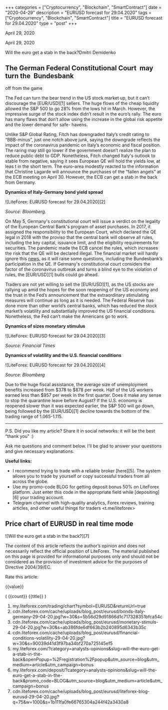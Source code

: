 +++
categories = ["Cryptocurrency", "Blockchain", "SmartContract"]
date = "2020-04-29"
description = "EURUSD forecast for 29.04.2020"
tags = ["Cryptocurrency", "Blockchain", "SmartContract"]
title = "EURUSD forecast for 29.04.2020"
type = "post"
+++

April 29, 2020

April 29, 2020

Will the euro get a stab in the back?Dmitri Demidenko

## The German Federal Constitutional Court  may turn the  Bundesbank
off from the game

The Fed can turn the bear trend in the US stock market up, but it can’t
discourage the [EUR/USD][1] sellers. The huge flows of the cheap
liquidity allowed the S&P 500 to go 28% from the lows hit in March.
However, the impressive surge of the stock index didn’t result in the
euro’s rally. The euro has many flaws that don’t allow using the
increase in the global risk appetite and the lower demand for safe-
havens.

Unlike S&P Global Rating, Fitch has downgraded Italy’s credit rating to
“BBB-minus”, just one notch above junk, saying the downgrade reflects
the impact of the coronavirus pandemic on Italy’s economic and fiscal
position. The raring may still go lower if the government doesn’t
realize the plan to reduce public debt to GDP. Nonetheless, Fitch
changed Italy's outlook to stable from negative, saying it sees European
QE will hold the yields low, at leas t in the short term. The euro-area
modestly reacted to the information that Christine Lagarde will announce
the purchases of the “fallen angels” at the ECB meeting on April 30.
However, the ECB can get a stab in the back from Germany.

 **Dynamics of Italy-Germany bond yield spread**

![LiteForex: EURUSD forecast for 29.04.2020][2]

 _Source: Bloomberg._

On May 5, Germany's constitutional court will issue a verdict on the
legality of the European Central Bank's program of asset purchases. In
2017, it assigned the responsibility to the European Court, which
declared the QE legal in 2018 with the proviso that the central bank
will observe all rules, including the key capital, issuance limit, and
the eligibility requirements for securities. The pandemic made the ECB
cancel the rules, which increases the risk that the QE will be declared
illegal. The financial market will hardly ignore this [news](https://www.letsplayfx.com/blog/forex-news-website/), as it will
raise some questions, including the Bundesbank’s participation in the
QE. If Germany's constitutional court considers the factor of the
coronavirus outbreak and turns a blind eye to the violation of rules,
the [EUR/USD][1] bulls could go ahead.

Traders are not yet willing to sell the [EUR/USD][1], as the US stocks
are rallying up amid the hopes for the soon reopening of the US economy
and the trust in the Fed’s announcement that the extraordinary
stimulating measures will continue as long as it is needed. The Federal
Reserve has done more than other world’s central banks, which has
reduced the stock market’s volatility and substantially improved the US
financial conditions. Nonetheless, the Fed can’t make the Americans go
to work.

 **Dynamics of sizes monetary stimulus**

![LiteForex: EURUSD forecast for 29.04.2020][3]

 _Source: Financial Times_

 **Dynamics of volatility and the U.S. financial conditions**

![LiteForex: EURUSD forecast for 29.04.2020][4]

 _Source: Bloomberg_

Due to the huge fiscal assistance, the average size of unemployment
benefits increased from $378 to $878 per week. Half of the US workers
earned less than $957 per week in the first quarter. Does it make any
sense to stop the quarantine leave before August? If the U.S. economy is
reopened slower than it was expected earlier, the S&P 500 will go down,
being followed by the [EUR/USD][1] decline towards the bottom of the
trading range of 1.065-1.115.

* * *

P.S. Did you like my article? Share it in social networks: it will be
the best “thank you" :)

Ask me questions and comment below. I’ll be glad to answer your
questions and give necessary explanations.

 **Useful links:**

  * I recommend trying to trade with a reliable broker [here][5]. The system allows you to trade by yourself or copy successful traders from all across the globe.
  * Use my promo-code BLOG for getting deposit bonus 50% on LiteForex platform. Just enter this code in the appropriate field while [depositing][6] your trading account.
  * Telegram channel with high-quality analytics, Forex reviews, training articles, and other useful things for traders <t.me/liteforex>

## Price chart of EURUSD in real time mode

![Will the euro get a stab in the back?][7]

The content of this article reflects the author’s opinion and does not
necessarily reflect the official position of LiteForex. The material
published on this page is provided for informational purposes only and
should not be considered as the provision of investment advice for the
purposes of Directive 2004/39/EC.

Rate this article:

{{value}}

( {{count}} {{title}} )

   1. my.liteforex.com/trading/chart?symbol=EURUSD&returnUrl=true
   2. cdn.liteforex.com/cache/uploads/blog_post/eurusd/bonds-italy-germany-29-04-20.jpg?w=30&s=5b56d29d91866d1c717328351bfca54c
   3. cdn.liteforex.com/cache/uploads/blog_post/eurusd/monetary-stimuls-29-04-20.jpg?w=30&s=ab386fde6df663b2b240895d6343b35c
   4. cdn.liteforex.com/cache/uploads/blog_post/eurusd/financial-conditions-volatility-29-04-20.jpg?w=30&s=90039d41d3f97ba34bf270a725145ef5
   5. my.liteforex.com/?category=analysts-opinions&slug=will-the-euro-get-a-stab-in-the-back&openPopup=%2Fregistration%2Fpopup&utm_source=blog&utm_medium=article&utm_campaign=bonus
   6. my.liteforex.com/deposit/?category=analysts-opinions&slug=will-the-euro-get-a-stab-in-the-back&promo_code=BLOG&utm_source=blog&utm_medium=article&utm_campaign=bonus
   7. cdn.liteforex.com/cache/uploads/blog_post/eurusd/liteforex-blog-eurusd-29-04-20.jpg?q=75&w=1000&s=1b111fa0fe66765304a244f42a3430a8